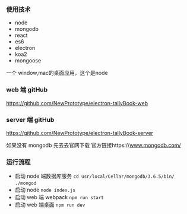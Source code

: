 ### 使用技术

- node
- mongodb
- react
- es6
- electron
- koa2
- mongoose

一个 window,mac的桌面应用，这个是node

### web 端 gitHub

https://github.com/NewPrototype/electron-tallyBook-web

### server 端 gitHub

https://github.com/NewPrototype/electron-tallyBook-server

如果没有 mongodb 先去去官网下载 官方链接https://www.mongodb.com/

### 运行流程

- 启动 node 端数据库服务 `cd usr/local/Cellar/mongodb/3.6.5/bin/` `./mongod`
- 启动 node `node index.js`
- 启动 web 端 webpack `npm run start`
- 启动 web 端桌面 `npm run dev`


